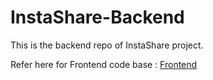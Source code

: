 # InstaShare-Backend

 This is the backend repo of InstaShare project.

Refer here for Frontend code base : [Frontend]()
